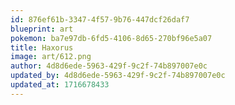 ```yaml
---
id: 876ef61b-3347-4f57-9b76-447dcf26daf7
blueprint: art
pokemon: ba7e97db-6fd5-4106-8d65-270bf96e5a07
title: Haxorus
image: art/612.png
author: 4d8d6ede-5963-429f-9c2f-74b897007e0c
updated_by: 4d8d6ede-5963-429f-9c2f-74b897007e0c
updated_at: 1716678433
---
```

